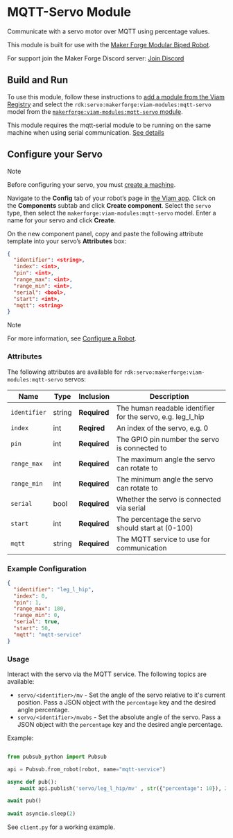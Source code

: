 # MQTT-Servo Module

Communicate with a servo motor over MQTT using percentage values.

This module is built for use with the [Maker Forge Modular Biped Robot](https://github.com/makerforgetech/modular-biped).

For support join the Maker Forge Discord server: [Join Discord](https://bit.ly/makerforge-community)

## Build and Run

To use this module, follow these instructions to [add a module from the Viam Registry](https://docs.viam.com/registry/configure/#add-a-modular-resource-from-the-viam-registry) and select the `rdk:servo:makerforge:viam-modules:mqtt-servo` model from the [`makerforge:viam-modules:mqtt-servo` module](https://app.viam.com/module/rdk/makerforge:viam-modules:mqtt-servo).

This module requires the mqtt-serial module to be running on the same machine when using serial communication. [See details](https://github.com/makerforgetech/viam-modules/tree/main/mqtt-serial)

## Configure your Servo

> [!NOTE]  
> Before configuring your servo, you must [create a machine](https://docs.viam.com/manage/fleet/machines/#add-a-new-machine).

Navigate to the **Config** tab of your robot’s page in [the Viam app](https://app.viam.com/).
Click on the **Components** subtab and click **Create component**.
Select the `servo` type, then select the `makerforge:viam-modules:mqtt-servo` model. 
Enter a name for your servo and click **Create**.

On the new component panel, copy and paste the following attribute template into your servo’s **Attributes** box:

```json
{
  "identifier": <string>,
  "index": <int>,
  "pin": <int>,
  "range_max": <int>,
  "range_min": <int>,
  "serial": <bool>,
  "start": <int>,
  "mqtt": <string>
}
```

> [!NOTE]  
> For more information, see [Configure a Robot](https://docs.viam.com/manage/configuration/).

### Attributes

The following attributes are available for `rdk:servo:makerforge:viam-modules:mqtt-servo` servos:

| Name | Type | Inclusion | Description |
| ---- | ---- | --------- | ----------- |
| `identifier` | string | **Required** |  The human readable identifier for the servo, e.g. leg_l_hip |
| `index` |  int  | **Reqired** |  An index of the servo, e.g. 0 |
| `pin` | int | **Required** | The GPIO pin number the servo is connected to |
| `range_max` | int | **Required** | The maximum angle the servo can rotate to |
| `range_min` | int | **Required** | The minimum angle the servo can rotate to |
| `serial` | bool | **Required** | Whether the servo is connected via serial |
| `start` | int | **Required** | The percentage the servo should start at (0-100) |
| `mqtt` | string | **Required** | The MQTT service to use for communication |

### Example Configuration

```json
{
  "identifier": "leg_l_hip",
  "index": 0,
  "pin": 1,
  "range_max": 180,
  "range_min": 0,
  "serial": true,
  "start": 50,
  "mqtt": "mqtt-service"
}
```

### Usage

Interact with the servo via the MQTT service. The following topics are available:

- `servo/<identifier>/mv` - Set the angle of the servo relative to it's current position. Pass a JSON object with the `percentage` key and the desired angle percentage.
- `servo/<identifier>/mvabs` - Set the absolute angle of the servo. Pass a JSON object with the `percentage` key and the desired angle percentage.

Example:

```python

from pubsub_python import Pubsub

api = Pubsub.from_robot(robot, name="mqtt-service")

async def pub():
    await api.publish('servo/leg_l_hip/mv' , str({"percentage": 10}), 2)

await pub()
    
await asyncio.sleep(2)

```

See `client.py` for a working example. 